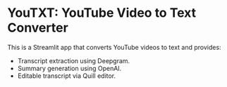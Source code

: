 # YouTXT: YouTube Video to Text Converter

This is a Streamlit app that converts YouTube videos to text and provides:
- Transcript extraction using Deepgram.
- Summary generation using OpenAI.
- Editable transcript via Quill editor.
